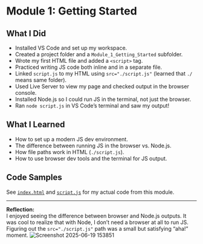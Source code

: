 # Module 1: Getting Started

## What I Did
- Installed VS Code and set up my workspace.
- Created a project folder and a `Module_1_Getting_Started` subfolder.
- Wrote my first HTML file and added a `<script>` tag.
- Practiced writing JS code both inline and in a separate file.
- Linked `script.js` to my HTML using `src="./script.js"` (learned that `./` means same folder).
- Used Live Server to view my page and checked output in the browser console.
- Installed Node.js so I could run JS in the terminal, not just the browser.
- Ran `node script.js` in VS Code’s terminal and saw my output!

## What I Learned
- How to set up a modern JS dev environment.
- The difference between running JS in the browser vs. Node.js.
- How file paths work in HTML (`./script.js`).
- How to use browser dev tools and the terminal for JS output.

## Code Samples
See [`index.html`](./index.html) and [`script.js`](./script.js) for my actual code from this module.

---

**Reflection:**  
I enjoyed seeing the difference between browser and Node.js outputs. It was cool to realize that with Node, I don’t need a browser at all to run JS. Figuring out the `src="./script.js"` path was a small but satisfying “aha!” moment.
![Screenshot 2025-06-19 153851](https://github.com/user-attachments/assets/5e43ad9a-d9e8-48f3-977e-86b01918f40b)
